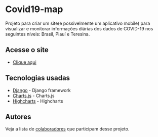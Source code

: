 # Covid19-map

Projeto para criar um site(e possivelmente um aplicativo mobile) para visualizar e monitorar informações diárias dos dados de COVID-19 nos seguintes níveis: Brasil, Piauí e Teresina.

## Acesse o site

- [Clique aqui](https://covid19-map-pi.herokuapp.com/)

## Tecnologias usadas

* [Django](https://www.djangoproject.com/) - Django framework
* [Charts.js](https://www.chartjs.org/) - Charts.js
* [Highcharts](https://www.highcharts.com/) - Highcharts

## Autores

Veja a lista de [colaboradores](https://github.com/IFPiaui/covid19-map/graphs/contributors) que participam desse projeto.

